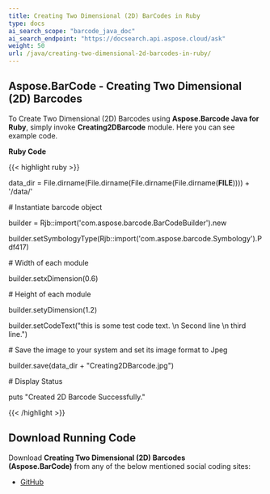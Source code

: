 ```yaml
---
title: Creating Two Dimensional (2D) BarCodes in Ruby
type: docs
ai_search_scope: "barcode_java_doc"
ai_search_endpoint: "https://docsearch.api.aspose.cloud/ask"
weight: 50
url: /java/creating-two-dimensional-2d-barcodes-in-ruby/
---
```


## **Aspose.BarCode - Creating Two Dimensional (2D) Barcodes**
To Create Two Dimensional (2D) Barcodes using **Aspose.Barcode Java for Ruby**, simply invoke **Creating2DBarcode** module. Here you can see example code.

**Ruby Code**

{{< highlight ruby >}}

 data_dir = File.dirname(File.dirname(File.dirname(File.dirname(__FILE__)))) + '/data/'



\# Instantiate barcode object

builder = Rjb::import('com.aspose.barcode.BarCodeBuilder').new

builder.setSymbologyType(Rjb::import('com.aspose.barcode.Symbology').Pdf417)

\# Width of each module

builder.setxDimension(0.6)

\# Height of each module

builder.setyDimension(1.2)

builder.setCodeText("this is some test code text. \n Second line \n third line.")

\# Save the image to your system and set its image format to Jpeg

builder.save(data_dir + "Creating2DBarcode.jpg")

\# Display Status

puts "Created 2D Barcode Successfully."

{{< /highlight >}}
## **Download Running Code**
Download **Creating Two Dimensional (2D) Barcodes (Aspose.BarCode)** from any of the below mentioned social coding sites:

- [GitHub](https://github.com/aspose-barcode/Aspose.BarCode-for-Java/blob/master/Plugins/Aspose_Barcode_Java_for_Ruby/lib/asposebarcodejava/2DBarcode/creating2dbarcode.rb)
